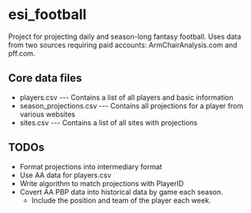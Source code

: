 # esi_football

Project for projecting daily and season-long fantasy football.
Uses data from two sources requiring paid accounts: ArmChairAnalysis.com and pff.com.


## Core data files
- players.csv --- Contains a list of all players and basic information
- season_projections.csv --- Contains all projections for a player from various websites
- sites.csv --- Contains a list of all sites with projections

## TODOs
- Format projections into intermediary format
- Use AA data for players.csv
- Write algorithm to match projections with PlayerID
- Covert AA PBP data into historical data by game each season.
  - Include the position and team of the player each week.
